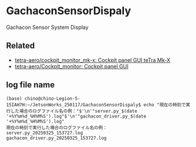 # GachaconSensorDispaly
Gachacon Sensor System Display

## Related
- [tetra-aero/cockpit_monitor_mk-x: Cockpit panel GUI teTra Mk-X](https://github.com/tetra-aero/cockpit_monitor_mk-x)
- [tetra-aero/Cockpit_monitor: Cockpit panel GUI](https://github.com/tetra-aero/Cockpit_monitor)

## log file name
```
(base) chino@chino-Legion-5-15IAH7H:~/JetsonWorks_250117/GachaconSensorDispaly$ echo "現在の時刻で実行した場合のログファイル名の例："$'\n'"server.py_$(date '+%Y%m%d_%H%M%S').log"$'\n'"gachacon_driver.py_$(date '+%Y%m%d_%H%M%S').log"
現在の時刻で実行した場合のログファイル名の例：
server.py_20250325_153727.log
gachacon_driver.py_20250325_153727.log
```




